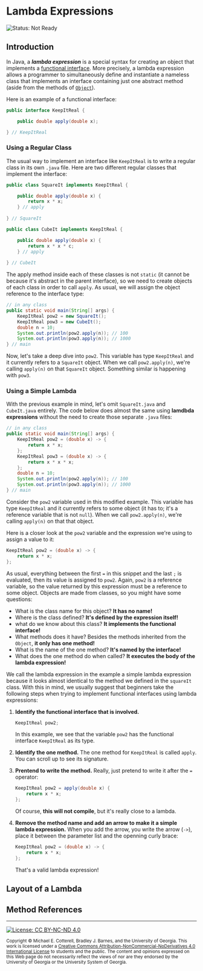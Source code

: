 # Lambda Expressions

![Status: Not Ready](https://img.shields.io/badge/Status-Not%20Ready-red.svg)

## Introduction

In Java, a __*lambda expression*__ is a special syntax for creating an object that implements
a [functional interface](https://docs.oracle.com/javase/specs/jls/se8/html/jls-9.html#jls-9.8).
More precisely, a lambda expression allows a programmer to simultaneously define and instantiate
a nameless class that implements an interface containing just one abstract method (aside from the 
methods of [`Object`](https://docs.oracle.com/javase/8/docs/api/java/lang/Object.html)).

Here is an example of a functional interface:
```java
public interface KeepItReal {

    public double apply(double x);

} // KeepItReal
```

### Using a Regular Class

The usual way to implement an interface like `KeepItReal` is to write a regular class in its
own `.java` file. Here are two different regular classes that implement the interface:

```java
public class SquareIt implements KeepItReal {

    public double apply(double x) {
        return x * x;
    } // apply
    
} // SquareIt
```

```java
public class CubeIt implements KeepItReal {

    public double apply(double x) {
        return x * x * c;
    } // apply
    
} // CubeIt
```

The apply method inside each of these classes is not `static` (it cannot be because
it's abstract in the parent interface), so we need to create objects of each class
in order to call `apply`. As usual, we will assign the object reference to the
interface type:

```java
// in any class
public static void main(String[] args) {
    KeepItReal pow2 = new SquareIt();
    KeepItReal pow3 = new CubeIt();
    double n = 10;
    System.out.println(pow2.apply(n)); // 100
    System.out.println(pow3.apply(n)); // 1000
} // main
```

Now, let's take a deep dive into `pow2`. This variable has type `KeepItReal` and it
currently refers to a `SquareIt` object. When we call `pow2.apply(n)`, we're calling
`apply(n)` on that `SquareIt` object. Something similar is happening with `pow3`.

### Using a Simple Lambda

With the previous example in mind, let's omit `SquareIt.java` and `CubeIt.java` entirely.
The code below does almost the same using **lamdbda expressions**
without the need to create those separate `.java` files:

```java
// in any class
public static void main(String[] args) {
    KeepItReal pow2 = (double x) -> {
        return x * x;
    };
    KeepItReal pow3 = (double x) -> {
        return x * x * x;
    };
    double n = 10;
    System.out.println(pow2.apply(n)); // 100
    System.out.println(pow3.apply(n)); // 1000
} // main
```

Consider the `pow2` variable used in this modified example. 
This variable has type `KeepItReal` and it currently refers to some object
(it has to; it's a reference variable that is not `null`). When we call 
`pow2.apply(n)`, we're calling `apply(n)` on that that object. 

Here is a closer look at the `pow2` variable and the expression we're
using to assign a value to it:

```java
KeepItReal pow2 = (double x) -> {
    return x * x;
};
```

As usual, everything between the first `=` in this snippet and the last `;` 
is evaluated, then its value is assigned to `pow2`. Again, `pow2` is a
reference variable, so the value returned by this expression must be a
reference to some object. Objects are made from classes, so you might
have some questions:
* What is the class name for this object? **It has no name!** 
* Where is the class defined? **It's defined by the expression itself!**
* what do we know about this class? **It implements the functional interface!**
* What methods does it have? Besides the methods inherited from the `Object`, **it only has one method!**
* What is the name of the one method? **It's named by the interface!**
* What does the one method do when called? **It executes the body of the lambda expression!**

We call the lambda expression in the example a simple lambda expression
because it looks almost identical to the method we defined in the `squareIt` class.
With this in mind, we usually suggest that beginners take the following
steps when trying to implement functional interfaces using lambda expressions:

1. **Identify the functional interface that is involved.**
   ```java
   KeepItReal pow2; 
   ```
   In this example, we see that the variable `pow2` has the functional interface 
   `KeepItReal` as its type.
   
2. **Identify the one method.**
   The one method for `KeepItReal` is called `apply`. You can scroll up to see
   its signature.
   
3. **Prentend to write the method.**
   Really, just pretend to write it after the `=` operator:
   ```java
   KeepItReal pow2 = apply(double x) {
       return x * x;
   }; 
   ```   
   Of course, **this will not compile**, but it's really close to a lambda.

4. **Remove the method name and add an arrow to make it a simple lambda expression.**
   When you add the arrow, you write the arrow (`->`), place it between the parameter
   list and the openning curly brace:
   ```java
   KeepItReal pow2 = (double x) -> {
       return x * x;
   }; 
   ```
   That's a valid lambda expression!

## Layout of a Lambda

## Method References

<hr/>

[![License: CC BY-NC-ND 4.0](https://img.shields.io/badge/License-CC%20BY--NC--ND%204.0-lightgrey.svg)](http://creativecommons.org/licenses/by-nc-nd/4.0/)

<small>
Copyright &copy; Michael E. Cotterell, Bradley J. Barnes, and the University of Georgia.
This work is licensed under a <a rel="license" href="http://creativecommons.org/licenses/by-nc-nd/4.0/">Creative Commons Attribution-NonCommercial-NoDerivatives 4.0 International License</a> to students and the public.
The content and opinions expressed on this Web page do not necessarily reflect the views of nor are they endorsed by the University of Georgia or the University System of Georgia.
</small>
